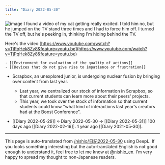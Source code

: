 ```yaml
---
title: "Diary 2022-05-30"
---
```



![image](https://gyazo.com/17553b92c2b8ad1d35359c9fb6a916ca/thumb/1000)
I found a video of my cat getting really excited.
I told him no, but he jumped on the TV stand three times and I had to force him off.
I turned the TV off, but he's peeking in, thinking I'm hiding behind the TV.

Here's the video
[https://www.youtube.com/watch?v=TjPqHek8Zy8&feature=youtu.be](https://www.youtube.com/watch?v=TjPqHek8Zy8&feature=youtu.be)


    - [[Environment for evaluation of the quality of actions]]
    - [[Devices that do not give rise to impatience or frustration]]
- Scrapbox, an unexplored junior, is undergoing nuclear fusion by bringing over content from last year.
    - Last year, we centralized our stock of information in Scrapbox, so that current students can learn more about their peers' projects.
    - This year, we took over the stock of information so that current students could know "what kind of interactions last year's creators had at the Boost Conference".

- [[Diary 2022-05-29]] ←Diary 2022-05-30 → [[Diary 2022-05-31]]
100 days ago [[Diary 2022-02-19]].
1 year ago [[Diary 2021-05-30]].
---
This page is auto-translated from [/nishio/日記2022-05-30](https://scrapbox.io/nishio/日記2022-05-30) using DeepL. If you looks something interesting but the auto-translated English is not good enough to understand it, feel free to let me know at [@nishio_en](https://twitter.com/nishio_en). I'm very happy to spread my thought to non-Japanese readers.